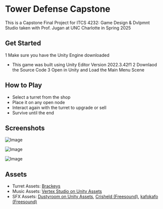
# Tower Defense Capstone

This is a Capstone Final Project for ITCS 4232: Game Design & Dvlpmnt Studio taken with Prof. Jugan at UNC Charlotte in Spring 2025




## Get Started

1 Make sure you have the Unity Engine downloaded
-   This game was built using Unity Editor Version 2022.3.42f1
2 Downlaod the Source Code
3 Open in Unity and Load the Main Menu Scene

## How to Play
- Select a turret from the shop
- Place it on any open node 
- Interact again with the turret to upgrade or sell
- Survive until the end 

## Screenshots
![Image](https://github.com/user-attachments/assets/e3216d9f-f8bb-49dd-b67b-6227ae076d1c)

![Image](https://github.com/user-attachments/assets/40aaf8b6-769b-4cd2-a281-2b078cfeb64c)

![Image](https://github.com/user-attachments/assets/3f0d293f-61aa-41c1-8f8a-56916289ff54)
## Assets
- Turret Assets: [Brackeys](https://devassets.com/assets/tower-defense-assets/)
- Music Assets: [Vertex Studio on Unity Assets](https://assetstore.unity.com/packages/audio/music/absolutely-free-music-4883)
- SFX Assets: [Dustyroom on Unity Assets](https://assetstore.unity.com/packages/audio/sound-fx/free-casual-game-sfx-pack-54116), [Crisheld (Freesound)](https://pixabay.com/sound-effects/laserbeam-96510/), [kafokafo (Freesound)](https://pixabay.com/sound-effects/laser-6042/)
